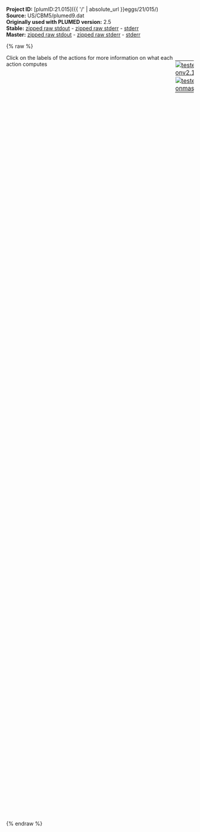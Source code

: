 **Project ID:** [plumID:21.015]({{ '/' | absolute_url }}eggs/21/015/)  
**Source:** US/CBM5/plumed9.dat  
**Originally used with PLUMED version:** 2.5  
**Stable:** [zipped raw stdout](plumed9.dat.plumed.stdout.txt.zip) - [zipped raw stderr](plumed9.dat.plumed.stderr.txt.zip) - [stderr](plumed9.dat.plumed.stderr)  
**Master:** [zipped raw stdout](plumed9.dat.plumed_master.stdout.txt.zip) - [zipped raw stderr](plumed9.dat.plumed_master.stderr.txt.zip) - [stderr](plumed9.dat.plumed_master.stderr)  

{% raw %}
<div style="width: 100%; float:left">
<div style="width: 90%; float:left" id="value_details_data/US/CBM5/plumed9.dat"> Click on the labels of the actions for more information on what each action computes </div>
<div style="width: 10%; float:left"><table><tr><td style="padding:1px"><a href="plumed9.dat.plumed.stderr"><img src="https://img.shields.io/badge/v2.10-passing-green.svg" alt="tested onv2.10" /></a></td></tr><tr><td style="padding:1px"><a href="plumed9.dat.plumed_master.stderr"><img src="https://img.shields.io/badge/master-passing-green.svg" alt="tested onmaster" /></a></td></tr></table></div></div>
<pre style="width=97%;">
<span class="plumedtooltip" style="color:green">WHOLEMOLECULES<span class="right">This action is used to rebuild molecules that can become split by the periodic boundary conditions. <a href="https://www.plumed.org/doc-master/user-doc/html/_w_h_o_l_e_m_o_l_e_c_u_l_e_s.html" style="color:green">More details</a><i></i></span></span> <span class="plumedtooltip">ENTITY0<span class="right">the atoms that make up a molecule that you wish to align<i></i></span></span>=721-887

<span style="display:none;" id="data/US/CBM5/plumed9.dat">The WHOLEMOLECULES action with label <b></b> calculates something</span><b name="data/US/CBM5/plumed9.data1" onclick='showPath("data/US/CBM5/plumed9.dat","data/US/CBM5/plumed9.data1","data/US/CBM5/plumed9.data1","violet")'>a1</b><span style="display:none;" id="data/US/CBM5/plumed9.data1">The CENTER_FAST action with label <b>a1</b> calculates the following quantities:<table  align="center" frame="void" width="95%" cellpadding="5%"><tr><td width="5%"><b> Quantity </b>  </td><td width="5%"><b> Type </b>  </td><td><b> Description </b> </td></tr><tr><td width="5%">a1</td><td width="5%"><font color="violet">atoms</font></td><td>virtual atom calculated by CENTER_FAST action</td></tr></table></span>: <span class="plumedtooltip" style="color:green">CENTER<span class="right">Calculate the center for a group of atoms, with arbitrary weights. <a href="https://www.plumed.org/doc-master/user-doc/html/_c_e_n_t_e_r.html" style="color:green">More details</a><i></i></span></span> <span class="plumedtooltip">ATOMS<span class="right">the group of atoms that you are calculating the Gyration Tensor for<i></i></span></span>=798-801 
<b name="data/US/CBM5/plumed9.data2" onclick='showPath("data/US/CBM5/plumed9.dat","data/US/CBM5/plumed9.data2","data/US/CBM5/plumed9.data2","violet")'>a2</b><span style="display:none;" id="data/US/CBM5/plumed9.data2">The CENTER_FAST action with label <b>a2</b> calculates the following quantities:<table  align="center" frame="void" width="95%" cellpadding="5%"><tr><td width="5%"><b> Quantity </b>  </td><td width="5%"><b> Type </b>  </td><td><b> Description </b> </td></tr><tr><td width="5%">a2</td><td width="5%"><font color="violet">atoms</font></td><td>virtual atom calculated by CENTER_FAST action</td></tr></table></span>: <span class="plumedtooltip" style="color:green">CENTER<span class="right">Calculate the center for a group of atoms, with arbitrary weights. <a href="https://www.plumed.org/doc-master/user-doc/html/_c_e_n_t_e_r.html" style="color:green">More details</a><i></i></span></span> <span class="plumedtooltip">ATOMS<span class="right">the group of atoms that you are calculating the Gyration Tensor for<i></i></span></span>=803-807 
<b name="data/US/CBM5/plumed9.data3" onclick='showPath("data/US/CBM5/plumed9.dat","data/US/CBM5/plumed9.data3","data/US/CBM5/plumed9.data3","violet")'>a3</b><span style="display:none;" id="data/US/CBM5/plumed9.data3">The CENTER_FAST action with label <b>a3</b> calculates the following quantities:<table  align="center" frame="void" width="95%" cellpadding="5%"><tr><td width="5%"><b> Quantity </b>  </td><td width="5%"><b> Type </b>  </td><td><b> Description </b> </td></tr><tr><td width="5%">a3</td><td width="5%"><font color="violet">atoms</font></td><td>virtual atom calculated by CENTER_FAST action</td></tr></table></span>: <span class="plumedtooltip" style="color:green">CENTER<span class="right">Calculate the center for a group of atoms, with arbitrary weights. <a href="https://www.plumed.org/doc-master/user-doc/html/_c_e_n_t_e_r.html" style="color:green">More details</a><i></i></span></span> <span class="plumedtooltip">ATOMS<span class="right">the group of atoms that you are calculating the Gyration Tensor for<i></i></span></span>=832-835 
<b name="data/US/CBM5/plumed9.datachi" onclick='showPath("data/US/CBM5/plumed9.dat","data/US/CBM5/plumed9.datachi","data/US/CBM5/plumed9.datachi","violet")'>achi</b><span style="display:none;" id="data/US/CBM5/plumed9.datachi">The CENTER_FAST action with label <b>achi</b> calculates the following quantities:<table  align="center" frame="void" width="95%" cellpadding="5%"><tr><td width="5%"><b> Quantity </b>  </td><td width="5%"><b> Type </b>  </td><td><b> Description </b> </td></tr><tr><td width="5%">achi</td><td width="5%"><font color="violet">atoms</font></td><td>virtual atom calculated by CENTER_FAST action</td></tr></table></span>: <span class="plumedtooltip" style="color:green">CENTER<span class="right">Calculate the center for a group of atoms, with arbitrary weights. <a href="https://www.plumed.org/doc-master/user-doc/html/_c_e_n_t_e_r.html" style="color:green">More details</a><i></i></span></span> <span class="plumedtooltip">ATOMS<span class="right">the group of atoms that you are calculating the Gyration Tensor for<i></i></span></span>=1-720 


<b name="data/US/CBM5/plumed9.datp1" onclick='showPath("data/US/CBM5/plumed9.dat","data/US/CBM5/plumed9.datp1","data/US/CBM5/plumed9.datp1","black")'>p1</b><span style="display:none;" id="data/US/CBM5/plumed9.datp1">The POSITION action with label <b>p1</b> calculates the following quantities:<table  align="center" frame="void" width="95%" cellpadding="5%"><tr><td width="5%"><b> Quantity </b>  </td><td width="5%"><b> Type </b>  </td><td><b> Description </b> </td></tr><tr><td width="5%">p1.x</td><td width="5%"><font color="black">scalar</font></td><td>the x-component of the atom position</td></tr><tr><td width="5%">p1.y</td><td width="5%"><font color="black">scalar</font></td><td>the y-component of the atom position</td></tr><tr><td width="5%">p1.z</td><td width="5%"><font color="black">scalar</font></td><td>the z-component of the atom position</td></tr></table></span>: <span class="plumedtooltip" style="color:green">POSITION<span class="right">Calculate the components of the position of an atom. <a href="https://www.plumed.org/doc-master/user-doc/html/_p_o_s_i_t_i_o_n.html" style="color:green">More details</a><i></i></span></span> <span class="plumedtooltip">ATOM<span class="right">the atom number<i></i></span></span>=<b name="data/US/CBM5/plumed9.data1">a1</b> <span class="plumedtooltip">NOPBC<span class="right"> ignore the periodic boundary conditions when calculating distances<i></i></span></span>
<b name="data/US/CBM5/plumed9.datp2" onclick='showPath("data/US/CBM5/plumed9.dat","data/US/CBM5/plumed9.datp2","data/US/CBM5/plumed9.datp2","black")'>p2</b><span style="display:none;" id="data/US/CBM5/plumed9.datp2">The POSITION action with label <b>p2</b> calculates the following quantities:<table  align="center" frame="void" width="95%" cellpadding="5%"><tr><td width="5%"><b> Quantity </b>  </td><td width="5%"><b> Type </b>  </td><td><b> Description </b> </td></tr><tr><td width="5%">p2.x</td><td width="5%"><font color="black">scalar</font></td><td>the x-component of the atom position</td></tr><tr><td width="5%">p2.y</td><td width="5%"><font color="black">scalar</font></td><td>the y-component of the atom position</td></tr><tr><td width="5%">p2.z</td><td width="5%"><font color="black">scalar</font></td><td>the z-component of the atom position</td></tr></table></span>: <span class="plumedtooltip" style="color:green">POSITION<span class="right">Calculate the components of the position of an atom. <a href="https://www.plumed.org/doc-master/user-doc/html/_p_o_s_i_t_i_o_n.html" style="color:green">More details</a><i></i></span></span> <span class="plumedtooltip">ATOM<span class="right">the atom number<i></i></span></span>=<b name="data/US/CBM5/plumed9.data2">a2</b> <span class="plumedtooltip">NOPBC<span class="right"> ignore the periodic boundary conditions when calculating distances<i></i></span></span>
<b name="data/US/CBM5/plumed9.datp3" onclick='showPath("data/US/CBM5/plumed9.dat","data/US/CBM5/plumed9.datp3","data/US/CBM5/plumed9.datp3","black")'>p3</b><span style="display:none;" id="data/US/CBM5/plumed9.datp3">The POSITION action with label <b>p3</b> calculates the following quantities:<table  align="center" frame="void" width="95%" cellpadding="5%"><tr><td width="5%"><b> Quantity </b>  </td><td width="5%"><b> Type </b>  </td><td><b> Description </b> </td></tr><tr><td width="5%">p3.x</td><td width="5%"><font color="black">scalar</font></td><td>the x-component of the atom position</td></tr><tr><td width="5%">p3.y</td><td width="5%"><font color="black">scalar</font></td><td>the y-component of the atom position</td></tr><tr><td width="5%">p3.z</td><td width="5%"><font color="black">scalar</font></td><td>the z-component of the atom position</td></tr></table></span>: <span class="plumedtooltip" style="color:green">POSITION<span class="right">Calculate the components of the position of an atom. <a href="https://www.plumed.org/doc-master/user-doc/html/_p_o_s_i_t_i_o_n.html" style="color:green">More details</a><i></i></span></span> <span class="plumedtooltip">ATOM<span class="right">the atom number<i></i></span></span>=<b name="data/US/CBM5/plumed9.data3">a3</b> <span class="plumedtooltip">NOPBC<span class="right"> ignore the periodic boundary conditions when calculating distances<i></i></span></span>
<b name="data/US/CBM5/plumed9.datpchi" onclick='showPath("data/US/CBM5/plumed9.dat","data/US/CBM5/plumed9.datpchi","data/US/CBM5/plumed9.datpchi","black")'>pchi</b><span style="display:none;" id="data/US/CBM5/plumed9.datpchi">The POSITION action with label <b>pchi</b> calculates the following quantities:<table  align="center" frame="void" width="95%" cellpadding="5%"><tr><td width="5%"><b> Quantity </b>  </td><td width="5%"><b> Type </b>  </td><td><b> Description </b> </td></tr><tr><td width="5%">pchi.x</td><td width="5%"><font color="black">scalar</font></td><td>the x-component of the atom position</td></tr><tr><td width="5%">pchi.y</td><td width="5%"><font color="black">scalar</font></td><td>the y-component of the atom position</td></tr><tr><td width="5%">pchi.z</td><td width="5%"><font color="black">scalar</font></td><td>the z-component of the atom position</td></tr></table></span>: <span class="plumedtooltip" style="color:green">POSITION<span class="right">Calculate the components of the position of an atom. <a href="https://www.plumed.org/doc-master/user-doc/html/_p_o_s_i_t_i_o_n.html" style="color:green">More details</a><i></i></span></span> <span class="plumedtooltip">ATOM<span class="right">the atom number<i></i></span></span>=<b name="data/US/CBM5/plumed9.datachi">achi</b> <span class="plumedtooltip">NOPBC<span class="right"> ignore the periodic boundary conditions when calculating distances<i></i></span></span>
<br/><b name="data/US/CBM5/plumed9.datdistx" onclick='showPath("data/US/CBM5/plumed9.dat","data/US/CBM5/plumed9.datdistx","data/US/CBM5/plumed9.datdistx","black")'>distx</b><span style="display:none;" id="data/US/CBM5/plumed9.datdistx">The MATHEVAL action with label <b>distx</b> calculates the following quantities:<table  align="center" frame="void" width="95%" cellpadding="5%"><tr><td width="5%"><b> Quantity </b>  </td><td width="5%"><b> Type </b>  </td><td><b> Description </b> </td></tr><tr><td width="5%">distx</td><td width="5%"><font color="black">scalar</font></td><td>an arbitrary function</td></tr></table></span>: <span class="plumedtooltip" style="color:green">MATHEVAL<span class="right">An alias to the CUSTOM function that can also be used to calaculate combinations of variables using a custom expression. <a href="https://www.plumed.org/doc-master/user-doc/html/_m_a_t_h_e_v_a_l.html" style="color:green">More details</a><i></i></span></span> <span class="plumedtooltip">ARG<span class="right">the values input to this function<i></i></span></span>=<b name="data/US/CBM5/plumed9.datp1">p1.x</b>,<b name="data/US/CBM5/plumed9.datp2">p2.x</b>,<b name="data/US/CBM5/plumed9.datp3">p3.x</b>,<b name="data/US/CBM5/plumed9.datpchi">pchi.x</b> <span class="plumedtooltip">VAR<span class="right">the names to give each of the arguments in the function<i></i></span></span>=a,b,c,y <span class="plumedtooltip">FUNC<span class="right">the function you wish to evaluate<i></i></span></span>=((y-a)^2+(y-b)^2+(y-c)^2)^0.5 <span class="plumedtooltip">PERIODIC<span class="right">if the output of your function is periodic then you should specify the periodicity of the function<i></i></span></span>=NO

<span id="data/US/CBM5/plumed9.datdefrestraint-bnd_short"><b name="data/US/CBM5/plumed9.datrestraint-bnd" onclick='showPath("data/US/CBM5/plumed9.dat","data/US/CBM5/plumed9.datrestraint-bnd","data/US/CBM5/plumed9.datrestraint-bnd","black")'>restraint-bnd</b><span style="display:none;" id="data/US/CBM5/plumed9.datrestraint-bnd">The RESTRAINT action with label <b>restraint-bnd</b> calculates the following quantities:<table  align="center" frame="void" width="95%" cellpadding="5%"><tr><td width="5%"><b> Quantity </b>  </td><td width="5%"><b> Type </b>  </td><td><b> Description </b> </td></tr><tr><td width="5%">restraint-bnd.bias</td><td width="5%"><font color="black">scalar</font></td><td>the instantaneous value of the bias potential</td></tr><tr><td width="5%">restraint-bnd.force2</td><td width="5%"><font color="black">scalar</font></td><td>the instantaneous value of the squared force due to this bias potential</td></tr></table></span>: <span class="plumedtooltip" style="color:green">RESTRAINT<span class="right">Adds harmonic and/or linear restraints on one or more variables. This action has <a class="toggler" href='javascript:;' onclick='toggleDisplay("data/US/CBM5/plumed9.datdefrestraint-bnd");'>hidden defaults</a>. <a href="https://www.plumed.org/doc-master/user-doc/html/_r_e_s_t_r_a_i_n_t.html">More details</a><i></i></span></span> <span class="plumedtooltip">ARG<span class="right">the values the harmonic restraint acts upon<i></i></span></span>=<b name="data/US/CBM5/plumed9.datdistx">distx</b> <span class="plumedtooltip">KAPPA<span class="right"> specifies that the restraint is harmonic and what the values of the force constants on each of the variables are<i></i></span></span>=100.0 <span class="plumedtooltip">AT<span class="right">the position of the restraint<i></i></span></span>=2.6
</span><span id="data/US/CBM5/plumed9.datdefrestraint-bnd_long" style="display:none;"><b name="data/US/CBM5/plumed9.datrestraint-bnd" onclick='showPath("data/US/CBM5/plumed9.dat","data/US/CBM5/plumed9.datrestraint-bnd","data/US/CBM5/plumed9.datrestraint-bnd","black")'>restraint-bnd</b>: <span class="plumedtooltip" style="color:green">RESTRAINT<span class="right">Adds harmonic and/or linear restraints on one or more variables. This action uses the <a class="toggler" href='javascript:;' onclick='toggleDisplay("data/US/CBM5/plumed9.datdefrestraint-bnd");'>defaults shown here</a>. <a href="https://www.plumed.org/doc-master/user-doc/html/_r_e_s_t_r_a_i_n_t.html">More details</a><i></i></span></span> <span class="plumedtooltip">ARG<span class="right">the values the harmonic restraint acts upon<i></i></span></span>=<b name="data/US/CBM5/plumed9.datdistx">distx</b> <span class="plumedtooltip">KAPPA<span class="right"> specifies that the restraint is harmonic and what the values of the force constants on each of the variables are<i></i></span></span>=100.0 <span class="plumedtooltip">AT<span class="right">the position of the restraint<i></i></span></span>=2.6  <span class="plumedtooltip">SLOPE<span class="right"> specifies that the restraint is linear and what the values of the force constants on each of the variables are<i></i></span></span>=0.0
</span><br/><span class="plumedtooltip" style="color:green">PRINT<span class="right">Print quantities to a file. <a href="https://www.plumed.org/doc-master/user-doc/html/_p_r_i_n_t.html" style="color:green">More details</a><i></i></span></span> <span class="plumedtooltip">ARG<span class="right">the labels of the values that you would like to print to the file<i></i></span></span>=<b name="data/US/CBM5/plumed9.datdistx">distx</b>,<b name="data/US/CBM5/plumed9.datrestraint-bnd">restraint-bnd.bias</b> <span class="plumedtooltip">STRIDE<span class="right"> the frequency with which the quantities of interest should be output<i></i></span></span>=5000 <span class="plumedtooltip">FILE<span class="right">the name of the file on which to output these quantities<i></i></span></span>=COLVAR9
</pre>
{% endraw %}

